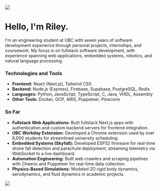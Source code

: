 ![](./wave.png)
# Hello, I'm Riley.

I'm an engineering student at UBC with seven years of software development experience through personal projects, internships, and coursework. My focus is on fullstack software development, with experience spanning web applications, embedded systems, robotics, and natural language processing.

### Technologies and Tools
- **Frontend:** React (Next.js), Tailwind CSS
- **Backend:** Node.js (Express), Firebase, Supabase, PostgreSQL, Redis
- **Languages:** Python, JavaScript, TypeScript, C, Java, VHDL, Assembly
- **Other Tools:** Docker, GCP, AWS, Puppeteer, Pinecone

### So Far
- **Fullstack Web Applications:** Built fullstack Next.js apps with authentication and custom backend servers for frontend integration.
- **UBC Workday Extension:** Developed a Chrome extension used by over 8,000 students for streamlined university scheduling.
- **Embedded Systems (Skyfall):** Developed ESP32 firmware for real-time drone fall detection and parachute deployment, streaming telemetry via WebSocket to a live dashboard.
- **Automation Engineering:** Built web crawlers and scraping pipelines with Cheerio and Puppeteer for real-time data collection.
- **Physics-Based Simulations:** Modeled 2D rigid body dynamics, aerodynamics, and fluid dynamics in academic projects.

![](./wave2.png)
